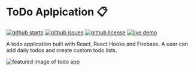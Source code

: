 # ToDo Aplpication 📋

[![github starts](https://img.shields.io/github/stars/dmcshehan/todo-app)](https://github.com/dmcshehan/todo-app/stargazers) [![github issues](https://img.shields.io/github/issues/dmcshehan/todo-app)](https://github.com/dmcshehan/todo-app/issues) [![github license](https://img.shields.io/github/license/dmcshehan/todo-app)](https://github.com/dmcshehan/todo-app/blob/master/LICENSE.md) [![live demo](https://img.shields.io/badge/Demo-online-success?logo=firebase&style=plastic)](https://todo-app-62790.web.app/)

A todo application built with React, React Hooks and Firebase. A user can add daily todos and create custom todo lists.

![featured image of todo app](https://i.imgur.com/XmvXqcM.png)
